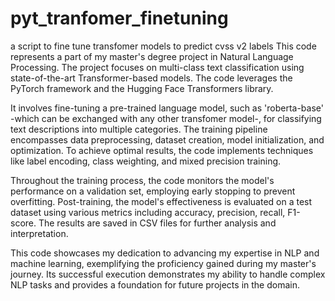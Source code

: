 # pyt_tranfomer_finetuning
a script to fine tune transfomer models to predict cvss v2 labels
This code represents a part of my master's degree project in Natural Language Processing.
The project focuses on multi-class text classification using state-of-the-art Transformer-based models.
The code leverages the PyTorch framework and the Hugging Face Transformers library.

It involves fine-tuning a pre-trained language model, such as 'roberta-base' -which can be exchanged with any other transfomer model-,
for classifying text descriptions into multiple categories. 
The training pipeline encompasses data preprocessing, dataset creation, model initialization, and optimization. 
To achieve optimal results, the code implements techniques like label encoding, class weighting, and mixed precision training.

Throughout the training process, the code monitors the model's performance on a validation set, employing early stopping to prevent overfitting.
Post-training, the model's effectiveness is evaluated on a test dataset using various metrics including accuracy, precision, recall, F1-score.
The results are saved in CSV files for further analysis and interpretation.

This code showcases my dedication to advancing my expertise in NLP and machine learning, 
exemplifying the proficiency gained during my master's journey. Its successful execution demonstrates my ability to handle complex NLP tasks 
and provides a foundation for future projects in the domain.
